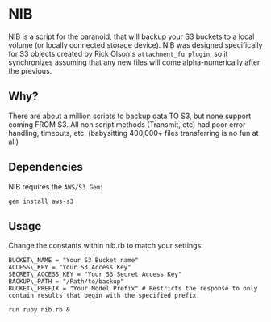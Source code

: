 NIB
===

NIB is a script for the paranoid, that will backup your S3 buckets to a local volume (or locally connected storage device).
NIB was designed specifically for S3 objects created by Rick Olson's `attachment_fu plugin`, so it synchronizes assuming that any new files will come alpha-numerically after the previous.

Why?
----

There are about a million scripts to backup data TO S3, but none support coming FROM S3.
All non script methods (Transmit, etc) had poor error handling, timeouts, etc. (babysitting 400,000+ files transferring is no fun at all)

Dependencies
------------

NIB requires the `AWS/S3 Gem`:

    gem install aws-s3
    
Usage
-----

Change the constants within nib.rb to match your settings:
  
    BUCKET\_NAME = "Your S3 Bucket name"
    ACCESS\_KEY = "Your S3 Access Key"
    SECRET\_ACCESS_KEY = "Your S3 Secret Access Key"
    BACKUP\_PATH = "/Path/to/backup"
    BUCKET\_PREFIX = "Your Model Prefix" # Restricts the response to only contain results that begin with the specified prefix.

  `run ruby nib.rb &`

